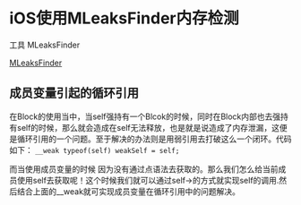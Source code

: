 # iOS使用MLeaksFinder内存检测

工具 MLeaksFinder

[MLeaksFinder](https://github.com/Tencent/MLeaksFinder)

## 成员变量引起的循环引用

在Block的使用当中，当self强持有一个Blcok的时候，同时在Block内部也去强持有self的时候，那么就会造成在self无法释放，也是就是说造成了内存泄漏，这便是循环引用的一个问题。至于解决的办法则是用弱引用去打破这么一个闭环。代码如下：
`__weak typeof(self) weakSelf = self;`

而当使用成员变量的时候 因为没有通过点语法去获取的。那么我们怎么给当前成员使用self去获取呢！这个时候我们就可以通过self->的方式就实现self的调用.然后结合上面的__weak就可实现成员变量在循环引用中的问题解决。




